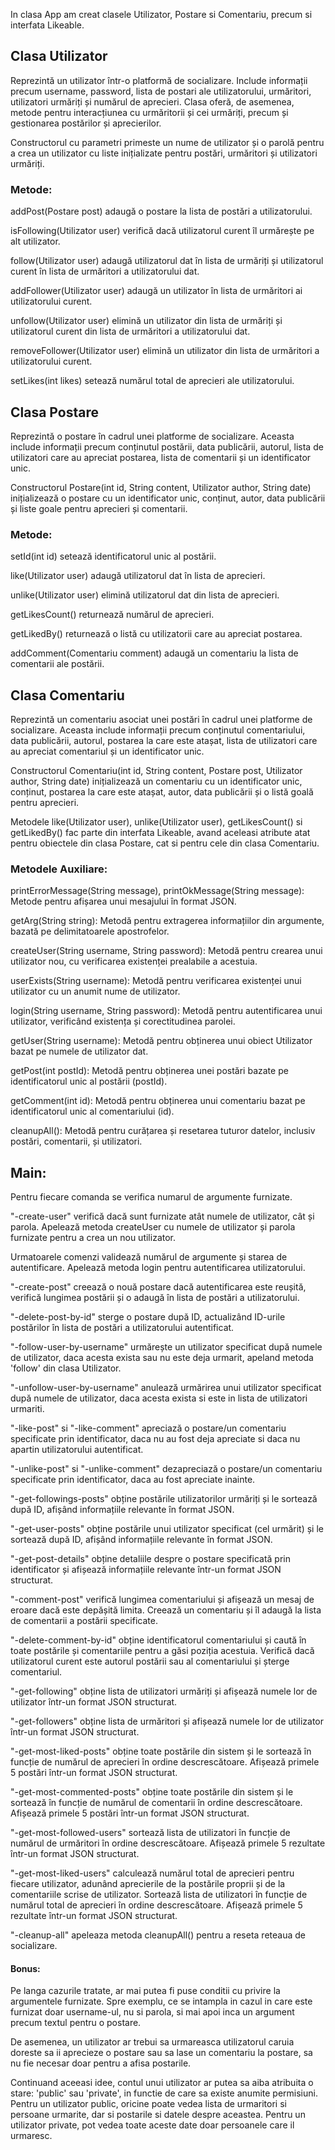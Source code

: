 In clasa App am creat clasele Utilizator, Postare si Comentariu, precum si interfata Likeable.

## Clasa Utilizator 
Reprezintă un utilizator într-o platformă de socializare. Include informații precum username, password, lista de postari ale utilizatorului, urmăritori, utilizatori urmăriți și numărul de aprecieri. Clasa oferă, de asemenea, metode pentru interacțiunea cu urmăritorii și cei urmăriți, precum și gestionarea postărilor și aprecierilor.

Constructorul cu parametri primeste un nume de utilizator și o parolă pentru a crea un utilizator cu liste inițializate pentru postări, urmăritori și utilizatori urmăriți.

### Metode:

addPost(Postare post) adaugă o postare la lista de postări a utilizatorului.

isFollowing(Utilizator user) verifică dacă utilizatorul curent îl urmărește pe alt utilizator.

follow(Utilizator user) adaugă utilizatorul dat în lista de urmăriți și utilizatorul curent în lista de urmăritori a utilizatorului dat.

addFollower(Utilizator user) adaugă un utilizator în lista de urmăritori ai utilizatorului curent.

unfollow(Utilizator user) elimină un utilizator din lista de urmăriți și utilizatorul curent din lista de urmăritori a utilizatorului dat.

removeFollower(Utilizator user) elimină un utilizator din lista de urmăritori a utilizatorului curent.

setLikes(int likes) setează numărul total de aprecieri ale utilizatorului.

## Clasa Postare 

Reprezintă o postare în cadrul unei platforme de socializare. Aceasta include informații precum conținutul postării, data publicării, autorul, lista de utilizatori care au apreciat postarea, lista de comentarii și un identificator unic.

Constructorul Postare(int id, String content, Utilizator author, String date) inițializează o postare cu un identificator unic, conținut, autor, data publicării și liste goale pentru aprecieri și comentarii.

### Metode:

setId(int id) setează identificatorul unic al postării.

like(Utilizator user) adaugă utilizatorul dat în lista de aprecieri.

unlike(Utilizator user) elimină utilizatorul dat din lista de aprecieri.

getLikesCount() returnează numărul de aprecieri.

getLikedBy() returnează o listă cu utilizatorii care au apreciat postarea.

addComment(Comentariu comment) adaugă un comentariu la lista de comentarii ale postării.

## Clasa Comentariu 
Reprezintă un comentariu asociat unei postări în cadrul unei platforme de socializare. Aceasta include informații precum conținutul comentariului, data publicării, autorul, postarea la care este atașat, lista de utilizatori care au apreciat comentariul și un identificator unic.

Constructorul Comentariu(int id, String content, Postare post, Utilizator author, String date) inițializează un comentariu cu un identificator unic, conținut, postarea la care este atașat, autor, data publicării și o listă goală pentru aprecieri.

Metodele like(Utilizator user), unlike(Utilizator user), getLikesCount() si getLikedBy() fac parte din interfata Likeable, avand aceleasi atribute atat pentru obiectele din clasa Postare, cat si pentru cele din clasa Comentariu.

### Metodele Auxiliare:

printErrorMessage(String message), printOkMessage(String message): Metode pentru afișarea unui mesajului în format JSON.

getArg(String string): Metodă pentru extragerea informațiilor din argumente, bazată pe delimitatoarele apostrofelor.

createUser(String username, String password): Metodă pentru crearea unui utilizator nou, cu verificarea existenței prealabile a acestuia.

userExists(String username): Metodă pentru verificarea existenței unui utilizator cu un anumit nume de utilizator.

login(String username, String password): Metodă pentru autentificarea unui utilizator, verificând existența și corectitudinea parolei.

getUser(String username): Metodă pentru obținerea unui obiect Utilizator bazat pe numele de utilizator dat.

getPost(int postId): Metodă pentru obținerea unei postări bazate pe identificatorul unic al postării (postId).

getComment(int id): Metodă pentru obținerea unui comentariu bazat pe identificatorul unic al comentariului (id).

cleanupAll(): Metodă pentru curățarea și resetarea tuturor datelor, inclusiv postări, comentarii, și utilizatori.


## Main:

Pentru fiecare comanda se verifica numarul de argumente furnizate.

"-create-user" verifică dacă sunt furnizate atât numele de utilizator, cât și parola. Apelează metoda createUser cu numele de utilizator și parola furnizate pentru a crea un nou utilizator.

Urmatoarele comenzi validează numărul de argumente și starea de autentificare. Apelează metoda login pentru autentificarea utilizatorului.

"-create-post" creează o nouă postare dacă autentificarea este reușită, verifică lungimea postării și o adaugă în lista de postări a utilizatorului.

"-delete-post-by-id" sterge o postare după ID, actualizând ID-urile postărilor în lista de postări a utilizatorului autentificat.

"-follow-user-by-username" urmărește un utilizator specificat după numele de utilizator, daca acesta exista sau nu este deja urmarit, apeland metoda 'follow' din clasa Utilizator.

"-unfollow-user-by-username" anulează urmărirea unui utilizator specificat după numele de utilizator, daca acesta exista si este in lista de utilizatori urmariti.

"-like-post" si "-like-comment" apreciază o postare/un comentariu specificate prin identificator, daca nu au fost deja apreciate si daca nu apartin utilizatorului autentificat.

"-unlike-post" si "-unlike-comment" dezapreciază o postare/un comentariu specificate prin identificator, daca au fost apreciate inainte.

"-get-followings-posts" obține postările utilizatorilor urmăriți și le sortează după ID, afișând informațiile relevante în format JSON.

"-get-user-posts" obține postările unui utilizator specificat (cel urmărit) și le sortează după ID, afișând informațiile relevante în format JSON.

"-get-post-details" obține detaliile despre o postare specificată prin identificator și afișează informațiile relevante într-un format JSON structurat.

"-comment-post" verifică lungimea comentariului și afișează un mesaj de eroare dacă este depășită limita. Creează un comentariu și îl adaugă la lista de comentarii a postării specificate.

"-delete-comment-by-id" obține identificatorul comentariului și caută în toate postările și comentariile pentru a găsi poziția acestuia. Verifică dacă utilizatorul curent este autorul postării sau al 
comentariului și șterge comentariul.

"-get-following" obține lista de utilizatori urmăriți și afișează numele lor de utilizator într-un format JSON structurat.

"-get-followers" obține lista de urmăritori și afișează numele lor de utilizator într-un format JSON structurat.

"-get-most-liked-posts" obține toate postările din sistem și le sortează în funcție de numărul de aprecieri în ordine descrescătoare. Afișează primele 5 postări într-un format JSON structurat.

"-get-most-commented-posts" obține toate postările din sistem și le sortează în funcție de numărul de comentarii în ordine descrescătoare. Afișează primele 5 postări într-un format JSON structurat.

"-get-most-followed-users" sortează lista de utilizatori în funcție de numărul de urmăritori în ordine descrescătoare. Afișează primele 5 rezultate într-un format JSON structurat.

"-get-most-liked-users" calculează numărul total de aprecieri pentru fiecare utilizator, adunând aprecierile de la postările proprii și de la comentariile scrise de utilizator. Sortează lista de utilizatori în 
funcție de numărul total de aprecieri în ordine descrescătoare. Afișează primele 5 rezultate într-un format JSON structurat.

"-cleanup-all" apeleaza metoda cleanupAll() pentru a reseta reteaua de socializare.

#### Bonus:
Pe langa cazurile tratate, ar mai putea fi puse conditii cu privire la argumentele furnizate. Spre exemplu, ce se intampla in cazul in care este furnizat doar username-ul, nu si parola, si mai apoi inca un argument precum textul pentru o postare.

De asemenea, un utilizator ar trebui sa urmareasca utilizatorul caruia doreste sa ii aprecieze o postare sau sa lase un comentariu la postare, sa nu fie necesar doar pentru a afisa postarile.

Continuand aceeasi idee, contul unui utilizator ar putea sa aiba atribuita o stare: 'public' sau 'private', in functie de care sa existe anumite permisiuni. Pentru un utilizator public, oricine poate vedea lista 
de urmaritori si persoane urmarite, dar si postarile si datele despre aceastea. Pentru un utilizator private, pot vedea toate aceste date doar persoanele care il urmaresc.
